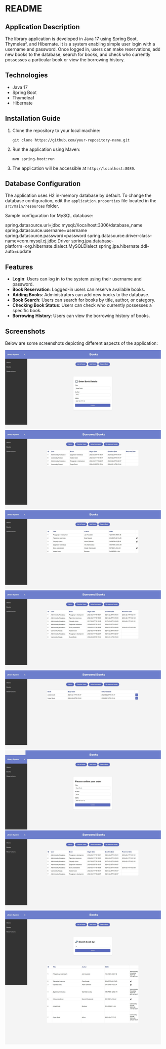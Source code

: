 # README

## Application Description

The library application is developed in Java 17 using Spring Boot, Thymeleaf, and Hibernate. It is a system enabling simple user login with a username and password. Once logged in, users can make reservations, add new books to the database, search for books, and check who currently possesses a particular book or view the borrowing history.

## Technologies

- Java 17
- Spring Boot
- Thymeleaf
- Hibernate

## Installation Guide

1. Clone the repository to your local machine:
    ```
    git clone https://github.com/your-repository-name.git
    ```
2. Run the application using Maven:
    ```
    mvn spring-boot:run
    ```
3. The application will be accessible at `http://localhost:8080`.

## Database Configuration

The application uses H2 in-memory database by default. To change the database configuration, edit the `application.properties` file located in the `src/main/resources` folder.

Sample configuration for MySQL database:

spring.datasource.url=jdbc:mysql://localhost:3306/database_name
spring.datasource.username=username
spring.datasource.password=password
spring.datasource.driver-class-name=com.mysql.cj.jdbc.Driver
spring.jpa.database-platform=org.hibernate.dialect.MySQLDialect
spring.jpa.hibernate.ddl-auto=update

## Features

- **Login**: Users can log in to the system using their username and password.
- **Book Reservation**: Logged-in users can reserve available books.
- **Adding Books**: Administrators can add new books to the database.
- **Book Search**: Users can search for books by title, author, or category.
- **Checking Book Status**: Users can check who currently possesses a specific book.
- **Borrowing History**: Users can view the borrowing history of books.

## Screenshots
Below are some screenshots depicting different aspects of the application:

![Add book](https://raw.githubusercontent.com/sanetro/library/master/src/main/resources/images/github/add-book.jpeg)
![Actual borrowers](https://raw.githubusercontent.com/sanetro/library/master/src/main/resources/images/github/actual-borrowers.jpeg)
![All books](https://raw.githubusercontent.com/sanetro/library/master/src/main/resources/images/github/all-books.jpeg)
![All reservation](https://raw.githubusercontent.com/sanetro/library/master/src/main/resources/images/github/all-reservation.jpeg)
![My reservation](https://raw.githubusercontent.com/sanetro/library/master/src/main/resources/images/github/my-reservation.jpeg)
![Order book](https://raw.githubusercontent.com/sanetro/library/master/src/main/resources/images/github/order-book.jpeg)
![Overdue persons](https://raw.githubusercontent.com/sanetro/library/master/src/main/resources/images/github/overdue-persons.jpeg)
![Search book](https://raw.githubusercontent.com/sanetro/library/master/src/main/resources/images/github/search-book.jpeg)
